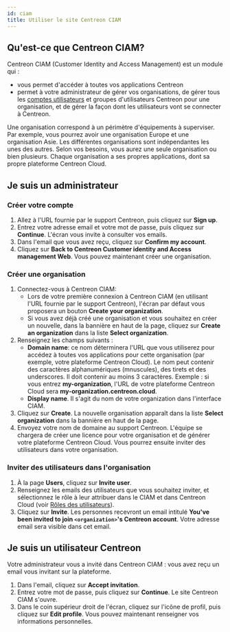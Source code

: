 ```yaml
---
id: ciam
title: Utiliser le site Centreon CIAM
---
```


## Qu'est-ce que Centreon CIAM?

Centreon CIAM (Customer Identity and Access Management) est un module qui :

- vous permet d'accéder à toutes vos applications Centreon
- permet à votre administrateur de gérer vos organisations, de gérer tous les [comptes utilisateurs](../users/users.md) et groupes d'utilisateurs Centreon pour une organisation, et de gérer la façon dont les utilisateurs vont se connecter à Centreon.

Une organisation correspond à un périmètre d'équipements à superviser. Par exemple, vous pourrez avoir une organisation Europe et une organisation Asie. Les différentes organisations sont indépendantes les unes des autres. Selon vos besoins, vous aurez une seule organisation ou bien plusieurs. Chaque organisation a ses propres applications, dont sa propre plateforme Centreon Cloud.

## Je suis un administrateur

### Créer votre compte

1. Allez à l'URL fournie par le support Centreon, puis cliquez sur **Sign up**.
2. Entrez votre adresse email et votre mot de passe, puis cliquez sur **Continue**. L'écran vous invite à consulter vos emails.
3. Dans l'email que vous avez reçu, cliquez sur **Confirm my account**.
4. Cliquez sur **Back to Centreon Customer identity and Access management Web**. Vous pouvez maintenant créer une organisation.

### Créer une organisation

1. Connectez-vous à Centreon CIAM:
   - Lors de votre première connexion à Centreon CIAM (en utilisant l'URL fournie par le support Centreon), l'écran par défaut vous proposera un bouton **Create your organization**.
   - Si vous avez déjà créé une organisation et vous souhaitez en créer un nouvelle, dans la bannière en haut de la page, cliquez sur **Create an organization** dans la liste **Select organization**.
2. Renseignez les champs suivants :
   - **Domain name**: ce nom déterminera l'URL que vous utiliserez pour accédez à toutes vos applications pour cette organisation (par exemple, votre plateforme Centreon Cloud). Le nom peut contenir des caractères alphanumériques (mnuscules), des tirets et des underscores. Il doit contenir au moins 3 caractères. Exemple : si vous entrez **my-organization**, l'URL de votre plateforme Centreon Cloud sera **my-organization.centreon.cloud**.
   - **Display name**. Il s'agit du nom de votre organization dans l'interface CIAM.
3. Cliquez sur **Create**. La nouvelle organisation apparaît dans la liste **Select organization** dans la bannière en haut de la page.
4. Envoyez votre nom de domaine au support Centreon. L'équipe se chargera de créer une licence pour votre organisation et de générer votre plateforme Centreon Cloud. Vous pourrez ensuite inviter des utilisateurs dans votre organisation.

### Inviter des utilisateurs dans l'organisation

1. À la page **Users**, cliquez sur **Invite user**.
2. Renseignez les emails des utilisateurs que vous souhaitez inviter, et sélectionnez le rôle à leur attribuer dans le CIAM et dans Centreon Cloud (voir [Rôles des utilisateurs](../users##rôles-des-utilisateurs)).
3. Cliquez sur **Invite**. Les personnes recevront un email intitulé **You've been invited to join `<organization>`'s Centreon account**. Votre adresse email sera visible dans cet email.

## Je suis un utilisateur Centreon

Votre administrateur vous a invité dans Centreon CIAM : vous avez reçu un email vous invitant sur la plateforme.

1. Dans l'email, cliquez sur **Accept invitation**.
2. Entrez votre mot de passe, puis cliquez sur **Continue**. Le site Centreon CIAM s'ouvre.
3. Dans le coin supérieur droit de l'écran, cliquez sur l'icône de profil, puis cliquez sur **Edit profile**. Vous pouvez maintenant renseigner vos informations personnelles.

